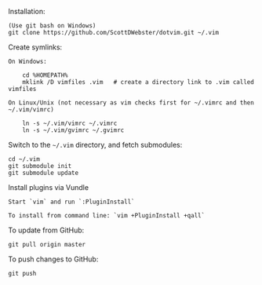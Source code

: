 Installation:

    (Use git bash on Windows)
    git clone https://github.com/ScottDWebster/dotvim.git ~/.vim

Create symlinks:

    On Windows:

        cd %HOMEPATH%
        mklink /D vimfiles .vim   # create a directory link to .vim called vimfiles

    On Linux/Unix (not necessary as vim checks first for ~/.vimrc and then ~/.vim/vimrc)
    
        ln -s ~/.vim/vimrc ~/.vimrc
        ln -s ~/.vim/gvimrc ~/.gvimrc

Switch to the `~/.vim` directory, and fetch submodules:

    cd ~/.vim
    git submodule init
    git submodule update

Install plugins via Vundle

	Start `vim` and run `:PluginInstall`

	To install from command line: `vim +PluginInstall +qall`

To update from GitHub:

    git pull origin master
    
To push changes to GitHub:

    git push
